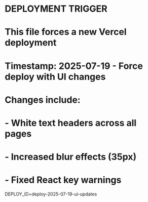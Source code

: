 # DEPLOYMENT TRIGGER
# This file forces a new Vercel deployment
# Timestamp: 2025-07-19 - Force deploy with UI changes
# Changes include:
# - White text headers across all pages
# - Increased blur effects (35px)
# - Fixed React key warnings
DEPLOY_ID=deploy-2025-07-19-ui-updates
